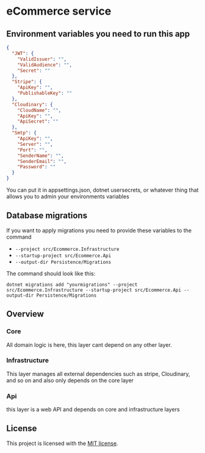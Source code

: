 # eCommerce service

## Environment variables you need to run this app

```json
{
  "JWT": {
    "ValidIssuer": "",
    "ValidAudience": "",
    "Secret": ""
  },
  "Stripe": {
    "ApiKey": "",
    "PublishableKey": ""
  },
  "Cloudinary": {
    "CloudName": "",
    "ApiKey": "",
    "ApiSecret": ""
  },
  "Smtp": {
    "ApiKey": "",
    "Server": "",
    "Port": "",
    "SenderName": "",
    "SenderEmail": "",
    "Password": ""
  }
}
```

You can put it in appsettings.json, dotnet usersecrets, or whatever thing that allows you to admin your environments variables

## Database migrations

If you want to apply migrations you need to provide these variables to the command

* `--project src/Ecommerce.Infrastructure`
* `--startup-project src/Ecommerce.Api`
* `--output-dir Persistence/Migrations`

The command should look like this:

`dotnet migrations add "yourmigrations" --project src/Ecommerce.Infrastructure --startup-project src/Ecommerce.Api --output-dir Persistence/Migrations`

## Overview

### Core

All domain logic is here, this layer cant depend on any other layer.

### Infrastructure

This layer manages all external dependencies such as stripe, Cloudinary, and so on and also only depends on the core layer

### Api

this layer is a web API and depends on core and infrastructure layers

## License

This project is licensed with the [MIT license](https://github.com/Antsy15400/ecommerce-service/blob/main/LICENSE).